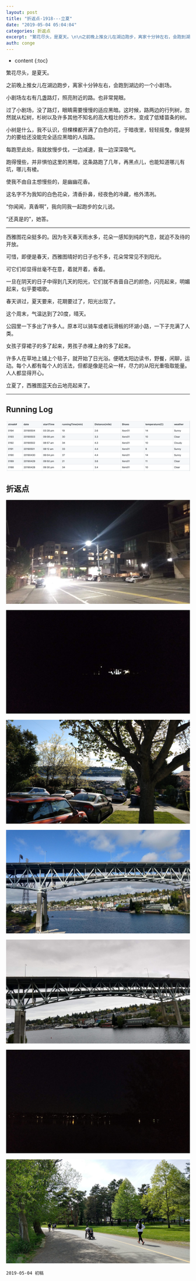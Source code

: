 ```yaml
---
layout: post
title: "折返点-1918---立夏"
date: "2019-05-04 05:04:04"
categories: 折返点
excerpt: "繁花尽头，是夏天。\n\n之前晚上推女儿在湖边跑步，离家十分钟左右，会跑到湖边的一个小剧场..."
auth: conge
---
```

* content
{:toc}

繁花尽头，是夏天。

之前晚上推女儿在湖边跑步，离家十分钟左右，会跑到湖边的一个小剧场。

小剧场左右有几盏路灯，照亮附近的路。也非常晃眼。

过了小剧场，没了路灯，眼睛需要慢慢的适应黑暗。这时候，路两边的行列树，忽然就从松树，杉树以及许多其他不知名的高大粗壮的乔木，变成了低矮苗条的树。

小树是什么，我不认识，但棵棵都开满了白色的花，于暗夜里，轻轻摇曳，像是努力的要给还没能完全适应黑暗的人指路。

每跑至此处，我就放慢步伐，一边减速，我一边深深吸气。

跑得慢些，并非惧怕这里的黑暗，这条路跑了几年，再黑点儿，也能知道哪儿有坑，哪儿有棱。

使我不由自主想慢些的，是幽幽花香。

这名字不为我知的白色花朵，清香扑鼻，经夜色的冷藏，格外清冽。

“你闻闻，真香啊”，我向同我一起跑步的女儿说。

“还真是的”，她答。

-------------

西雅图花朵挺多的。因为冬天春天雨水多，花朵一感知到纯的气息，就迫不及待的开放。

可惜，即便是春天，西雅图晴好的日子也不多，花朵常常见不到阳光。

可它们却显得丝毫不在意，着就开着，香着。

一旦在阴天的日子中得到几天的阳光，它们就不吝啬自己的颜色，闪亮起来，明媚起来，似乎要唱歌。

春天讲过，夏天要来，花期要过了，阳光出现了。

这个周末，气温达到了20度，晴天。

公园里一下多出了许多人。原本可以骑车或者玩滑板的环湖小路，一下子充满了人类。

女孩子穿裙子的多了起来，男孩子赤裸上身的多了起来。

许多人在草地上铺上个毯子，就开始了日光浴。便晒太阳边读书，野餐，闲聊，运动。每个人都有每个人的活法，但都是像是花朵一样，尽力的从阳光重吸取能量。人人都显得开心。

立夏了，西雅图蓝天白云地亮起来了。

-------------


## Running Log
![Running log week 18, 2019](/assets/images/折返点/118382-65cf205502a088d6.png)

## 折返点

![20190428.jpg](/assets/images/折返点/118382-96ca77068dc158eb.jpg)

![20190429.jpg](/assets/images/折返点/118382-ed7e0c8e3b27c8ef.jpg)

![20190430.jpg](/assets/images/折返点/118382-7b47aa9d75365211.jpg)

![20190501.jpg](/assets/images/折返点/118382-abae48fe79630beb.jpg)

![20190502.jpg](/assets/images/折返点/118382-c50811cc501ea7d1.jpg)

![20190503.jpg](/assets/images/折返点/118382-211c2feefbbe24ed.jpg)

![20190504.jpg](/assets/images/折返点/118382-6cf9a08a3729b059.jpg)


```
2019-05-04 初稿
```
